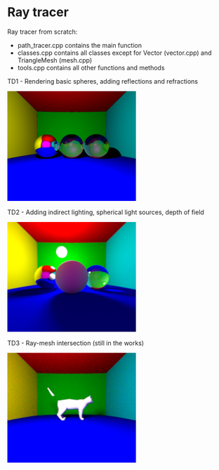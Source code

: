 # Ray tracer

Ray tracer from scratch:
- path_tracer.cpp contains the main function
- classes.cpp contains all classes except for Vector (vector.cpp) and TriangleMesh (mesh.cpp)
- tools.cpp contains all other functions and methods

TD1 - Rendering basic spheres, adding reflections and refractions

<p>
  <img src="https://github.com/mariabrbz/computer-graphics-projects/blob/master/Raytracer/images/TD1/onemirror.png" height="250">
</p>

TD2 - Adding indirect lighting, spherical light sources, depth of field

<p>
  <img src="https://github.com/mariabrbz/computer-graphics-projects/blob/master/Raytracer/images/TD2/3000rays.png" height="250">
</p>

TD3 - Ray-mesh intersection (still in the works)

<p>
  <img src="https://github.com/mariabrbz/computer-graphics-projects/blob/master/Raytracer/images/TD3/cat.png" height="250">
</p>
